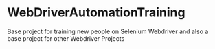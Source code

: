 # WebDriverAutomationTraining
Base project for training new people on Selenium Webdriver and also a base project for other Webdriver Projects
